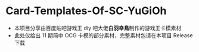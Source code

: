 # Card-Templates-Of-SC-YuGiOh

-   本项目分享由百度贴吧游戏王 diy 吧大佬**白羽幸鳥**制作的游戏王卡模素材
-   此处仅给出 11 期简中 OCG 卡模的部分素材，完整素材包请在本项目 Release 下载
